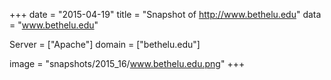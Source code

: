 
+++
date = "2015-04-19"
title = "Snapshot of http://www.bethelu.edu"
data = "www.bethelu.edu"

Server = ["Apache"]
domain = ["bethelu.edu"]

  image = "snapshots/2015_16/www.bethelu.edu.png"
+++
#
